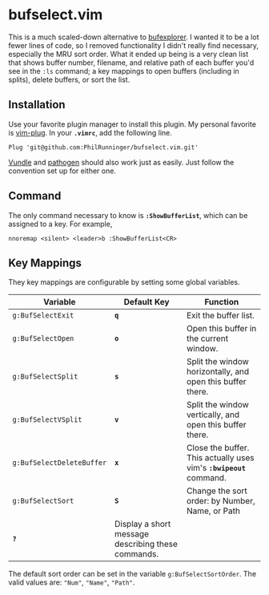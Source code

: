 # bufselect.vim

This is a much scaled-down alternative to [bufexplorer](https://github.com/jlanzarotta/bufexplorer). I wanted it to be a lot fewer lines of code, so I removed functionality I didn't really find necessary, especially the MRU sort order. What it ended up being is a very clean list that shows buffer number, filename, and relative path of each buffer you'd see in the `:ls` command; a key mappings to open buffers (including in splits), delete buffers, or sort the list.

## Installation

Use your favorite plugin manager to install this plugin. My personal favorite is [vim-plug](https://github.com/junegunn/vim-plug). In your **`.vimrc`**, add the following line.
```
Plug 'git@github.com:PhilRunninger/bufselect.vim.git'
```

[Vundle](https://github.com/VundleVim/Vundle.vim) and [pathogen](https://github.com/tpope/vim-pathogen) should also work just as easily. Just follow the convention set up for either one.

## Command

The only command necessary to know is **`:ShowBufferList`**, which can be assigned to a key. For example,
```
nnoremap <silent> <leader>b :ShowBufferList<CR>
```

## Key Mappings

They key mappings are configurable by setting some global variables.

Variable | Default Key | Function
---|---|---
`g:BufSelectExit` |        **`q`** | Exit the buffer list.
`g:BufSelectOpen` |        **`o`** | Open this buffer in the current window.
`g:BufSelectSplit` |       **`s`** | Split the window horizontally, and open this buffer there.
`g:BufSelectVSplit` |      **`v`** | Split the window vertically, and open this buffer there.
`g:BufSelectDeleteBuffer` |**`x`** | Close the buffer. This actually uses vim's **`:bwipeout`** command.
`g:BufSelectSort` |        **`S`** | Change the sort order: by Number, Name, or Path
 | **`?`** | Display a short message describing these commands.

The default sort order can be set in the variable `g:BufSelectSortOrder`. The valid values are: `"Num"`, `"Name"`, `"Path"`.
